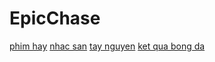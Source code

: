EpicChase
=========
[phim hay](http://69phim.net/)
[nhac san](http://nhacsan.tv/)
[tay nguyen](http://24htaynguyen.com/)
[ket qua bong da](http://ketqua.mobi/)
